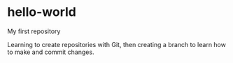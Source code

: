 # hello-world
My first repository

Learning to create repositories with Git, then creating a branch to learn how to make and commit changes.
